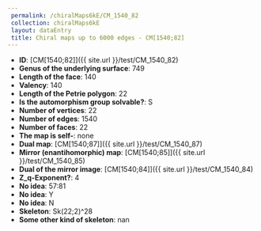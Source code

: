 ```yaml
--- 
 permalink: /chiralMaps6kE/CM_1540_82 
 collection: chiralMaps6kE
 layout: dataEntry
 title: Chiral maps up to 6000 edges - CM[1540;82]
---
```


- **ID**: [CM[1540;82]]({{ site.url }}/test/CM_1540_82)
- **Genus of the underlying surface**: 749
- **Length of the face**: 140
- **Valency**: 140
- **Length of the Petrie polygon**: 22
- **Is the automorphism group solvable?**: S
- **Number of vertices**: 22
- **Number of edges**: 1540
- **Number of faces**: 22
- **The map is self-**: none
- **Dual map**: [CM[1540;87]]({{ site.url }}/test/CM_1540_87)
- **Mirror (enantihomorphic) map**: [CM[1540;85]]({{ site.url }}/test/CM_1540_85)
- **Dual of the mirror image**: [CM[1540;84]]({{ site.url }}/test/CM_1540_84)
- **Z_q-Exponent?**: 4
- **No idea**:  57:81
- **No idea**: Y
- **No idea**: N
- **Skeleton**: Sk(22;2)^28
- **Some other kind of skeleton**: nan
